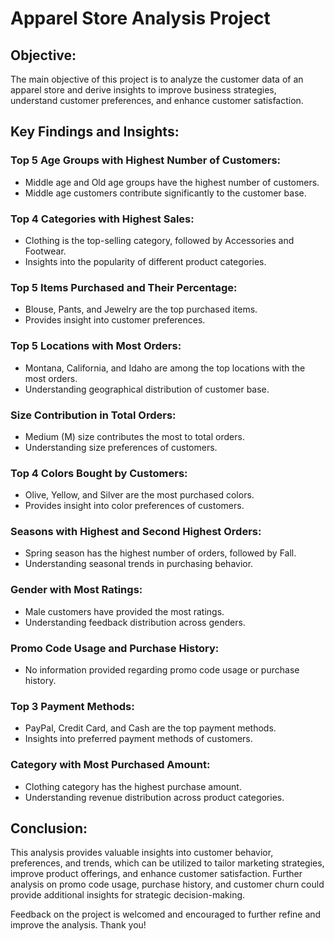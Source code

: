 # Apparel Store Analysis Project

## Objective:
The main objective of this project is to analyze the customer data of an apparel store and derive insights to improve business strategies, understand customer preferences, and enhance customer satisfaction.

## Key Findings and Insights:
### Top 5 Age Groups with Highest Number of Customers:
- Middle age and Old age groups have the highest number of customers.
- Middle age customers contribute significantly to the customer base.

### Top 4 Categories with Highest Sales:
- Clothing is the top-selling category, followed by Accessories and Footwear.
- Insights into the popularity of different product categories.

### Top 5 Items Purchased and Their Percentage:
- Blouse, Pants, and Jewelry are the top purchased items.
- Provides insight into customer preferences.

### Top 5 Locations with Most Orders:
- Montana, California, and Idaho are among the top locations with the most orders.
- Understanding geographical distribution of customer base.

### Size Contribution in Total Orders:
- Medium (M) size contributes the most to total orders.
- Understanding size preferences of customers.

### Top 4 Colors Bought by Customers:
- Olive, Yellow, and Silver are the most purchased colors.
- Provides insight into color preferences of customers.

### Seasons with Highest and Second Highest Orders:
- Spring season has the highest number of orders, followed by Fall.
- Understanding seasonal trends in purchasing behavior.

### Gender with Most Ratings:
- Male customers have provided the most ratings.
- Understanding feedback distribution across genders.

### Promo Code Usage and Purchase History:
- No information provided regarding promo code usage or purchase history.

### Top 3 Payment Methods:
- PayPal, Credit Card, and Cash are the top payment methods.
- Insights into preferred payment methods of customers.

### Category with Most Purchased Amount:
- Clothing category has the highest purchase amount.
- Understanding revenue distribution across product categories.

## Conclusion:
This analysis provides valuable insights into customer behavior, preferences, and trends, which can be utilized to tailor marketing strategies, improve product offerings, and enhance customer satisfaction. Further analysis on promo code usage, purchase history, and customer churn could provide additional insights for strategic decision-making.

Feedback on the project is welcomed and encouraged to further refine and improve the analysis. Thank you!

